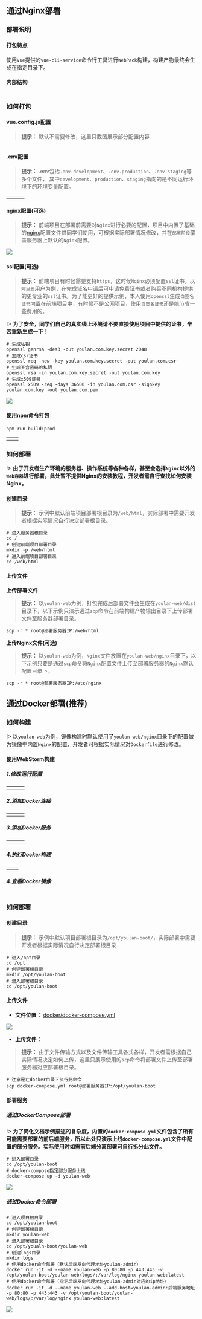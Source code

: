 ## **通过Nginx部署**

### 部署说明

#### 打包特点

使用`Vue`提供的`vue-cli-service`命令行工具进行`WebPack`构建，构建产物最终会生成在指定目录下。

#### 内部结构

<img src="/assets/img/home/deploy-nginx-struct.png" alt="" loading="lazy">

### 如何打包

#### vue.config.js配置

> **提示：** 默认不需要修改，这里只截图展示部分配置内容

<img src="/assets/img/home/deploy-nginx-vue-config.png" alt="" loading="lazy">

#### .env配置

> **提示：** .env包括`.env.development`、`.env.production`、`.env.staging`等多个文件，
> 其中`development`、`production`、`staging`指向的是不同运行环境下的环境变量配置。

<table>
    <tr>
        <td>
            <img src="/assets/img/home/deploy-nginx-env-development.png" alt="" loading="lazy">            
        </td>
        <td>
            <img src="/assets/img/home/deploy-nginx-env-production.png" alt="" loading="lazy">
        </td>
        <td>
            <img src="/assets/img/home/deploy-nginx-env-staging.png" alt="" loading="lazy">
        </td>
    </tr>
</table>

#### nginx配置(可选)

> **提示：** 前端项目在部署前需要对`Nginx`进行必要的配置，项目中内置了基础的[nginx](https://gitee.com/kensenzhao/youlan-boot/tree/master/youlan-web/nginx)配置文件供同学们使用，可根据实际部署情况修改，并在`部署阶段`覆盖服务器上默认的`Nginx`配置。

<img src="/assets/img/home/nginx-config.png" loading="lazy">

#### ssl配置(可选)

> **提示：** 前端项目有时候需要支持`https`，这时候`Nginx`必须配置`ssl`证书。以`阿里云`用户为例，在完成域名申请后可申请免费证书或者购买不同机构提供的更专业的`ssl`证书。为了能更好的提供示例，本人使用`openssl`生成`自签名证书`内置在前端项目中，有时候不是公网项目，使用`自签名证书`还是能节省一些费用的。

!> **为了安全，同学们自己的真实线上环境请不要直接使用项目中提供的证书，辛苦重新生成一下！**

```shell
# 生成私钥
openssl genrsa -des3 -out youlan.com.key.secret 2048
# 生成csr证书
openssl req -new -key youlan.com.key.secret -out youlan.com.csr
# 生成不含密码的私钥
openssl rsa -in youlan.com.key.secret -out youlan.com.key
# 生成x509证书
openssl x509 -req -days 36500 -in youlan.com.csr -signkey youlan.com.key -out youlan.com.pem

```

<img src="/assets/img/home/openssl-generator.png" loading="lazy">

#### 使用npm命令打包

```shell
npm run build:prod

```

<table>
    <tr>
        <td>
            <img src="/assets/img/home/package-web.png" alt="" loading="lazy">        
        </td>    
        <td>
            <img src="/assets/img/home/package-web-desc.png" alt="" loading="lazy">        
        </td>
    </tr>
</table>

### 如何部署

!> **由于开发者生产环境的服务器、操作系统等各种各样，甚至会选择`Nginx`以外的`Web容器`进行部署，此处暂不提供Nginx的安装教程，开发者需自行查找如何安装Nginx。**

#### 创建目录

> **提示：** 示例中默认前端项目部署根目录为`/web/html`，实际部署中需要开发者根据实际情况自行决定部署根目录。

```shell
# 进入服务器根目录
cd /
# 创建前端项目部署目录
mkdir -p /web/html
# 进入前端项目部署目录
cd /web/html

```

#### 上传文件

**上传部署文件**

> **提示：** 以`youlan-web`为例，打包完成后部署文件会生成在`youlan-web/dist`目录下，以下示例只演示通过`scp`命令在前端构建产物输出目录下上传部署文件至服务器部署目录。

```shell
scp -r * root@部署服务器IP:/web/html
```

**上传Nginx文件(可选)**

> **提示：** 以`youlan-web`为例，`Nginx`文件放置在`youlan-web/nginx`目录下，以下示例只要是通过`scp`命令将`Nginx`配置文件上传至部署服务器的`Nginx`默认配置目录下。

```shell
scp -r * root@部署服务器IP:/etc/nginx
```

## **通过Docker部署(推荐)**

### 如何构建

!> 以`youlan-web`为例，镜像构建时默认使用了`youlan-web/nginx`目录下的配置做为镜像中内置`Nginx`的配置，开发者可根据实际情况对`Dockerfile`进行修改。

#### 使用WebStorm构建

##### 1.修改运行配置

<table>
    <tr>
        <td>
            <img src="/assets/img/home/open-dockerfile-config-web.png" alt="" loading="lazy">        
        </td>
        <td>
            <img src="/assets/img/home/modify-dockerfile-config-web.png" alt="" loading="lazy">
        </td>        
        <td>
            <img src="/assets/img/home/desc-dockerfile-config-web.png" alt="" loading="lazy">
        </td>
    </tr>
</table>

##### 2.添加Docker连接

<table>
    <tr>
        <td>
            <img src="/assets/img/home/open-docker-connect-web.png" alt="" loading="lazy">        
        </td>
        <td>
            <img src="/assets/img/home/modify-docker-connect-web.png" alt="" loading="lazy">
        </td>        
        <td>
            <img src="/assets/img/home/desc-docker-connect-web.png" alt="" loading="lazy">
        </td>
    </tr>
</table>

##### 3.添加Docker服务

<table>
    <tr>
        <td>
            <img src="/assets/img/home/open-docker-service-web.png" alt="" loading="lazy">        
        </td>
        <td>
            <img src="/assets/img/home/add-docker-service-web.png" alt="" loading="lazy">
        </td>        
        <td>
            <img src="/assets/img/home/desc-docker-service-web.png" alt="" loading="lazy">
        </td>
    </tr>
</table>

##### 4.执行Docker构建

<table>
    <tr>
        <td>
            <img src="/assets/img/home/run-docker-build-web.png" alt="" loading="lazy">        
        </td>
        <td>
            <img src="/assets/img/home/finish-docker-build-web.png" alt="" loading="lazy">
        </td>
    </tr>
</table>

##### 4.查看Docker镜像

<img src="/assets/img/home/desc-docker-image-web.png" alt="" loading="lazy">

### 如何部署

#### 创建目录

> **提示：** 示例中默认项目部署根目录为`/opt/youlan-boot/`，实际部署中需要开发者根据实际情况自行决定部署根目录

```shell
# 进入/opt目录
cd /opt
# 创建部署根目录
mkdir /opt/youlan-boot
# 进入部署根目录
cd /opt/youlan-boot
```

#### 上传文件

* **文件位置：** [docker/docker-compose.yml](https://gitee.com/kensenzhao/youlan-boot/tree/master/docker)

<img src="/assets/img/home/docker-deploy-java-file.png" loading="lazy">

* **上传文件：**

> **提示：** 由于文件传输方式以及文件传输工具各式各样，开发者需根据自己实际情况决定如何上传，这里只展示使用的`scp`命令将部署文件上传至部署服务器对应部署根目录。

```shell
# 注意是在docker目录下执行此命令
scp docker-compose.yml root@部署服务器IP:/opt/youlan-boot

```

#### 部署服务

##### 通过DockerCompose部署

!> **为了简化文档示例描述的复杂度，内置的`docker-compose.yml`文件包含了所有可能需要部署的前后端服务，所以此处只演示上线`docker-compose.yml`文件中配置的部分服务。实际使用时如需前后端分离部署可自行拆分此文件。**

```shell
# 进入部署目录
cd /opt/youlan-boot
# docker-compose指定部分服务上线
docker-compose up -d youlan-web

```

<img src="/assets/img/home/docker-deploy-java-web.png" loading="lazy">


#####  通过Docker命令部署

```shell
# 进入项目根目录
cd /opt/youlan-boot
# 创建部署根目录
mkdir youlan-web
# 进入部署根目录
cd /opt/youaln-boot/youlan-web
# 创建logs目录
mkdir logs
# 使用docker命令部署（默认后端反向代理地址youlan-admin）
docker run -it -d --name youlan-web -p 80:80 -p 443:443 -v /opt/youlan-boot/youlan-web/logs/:/var/log/nginx youlan-web:latest
# 使用docker命令部署（指定后端反向代理地址youlan-admin对应的ip地址）
docker run -it -d --name youlan-web --add-host=youlan-admin:后端服务地址 -p 80:80 -p 443:443 -v /opt/youlan-boot/youlan-web/logs/:/var/log/nginx youlan-web:latest

```

<img src="/assets/img/home/docker-deploy-web-cmd.png" loading="lazy">
